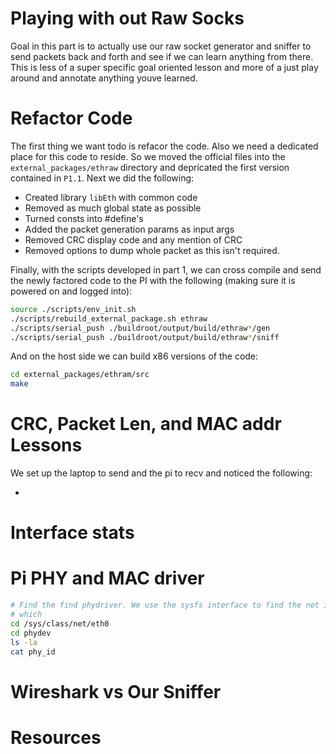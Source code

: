 # Playing with out Raw Socks

Goal in this part is to actually use our raw socket generator and sniffer to send packets back and forth and see if we can learn anything from there. This is less of a super specific goal oriented lesson and more of a just play around and annotate anything youve learned. 

# Refactor Code

The first thing we want todo is refacor the code. Also we need a dedicated place for this code to reside. So we moved the official files into the `external_packages/ethraw` directory and depricated the first version contained in `P1.1`. Next we did the following:

* Created library `libEth` with common code
* Removed as much global state as possible
* Turned consts into #define's
* Added the packet generation params as input args
* Removed CRC display code and any mention of CRC
* Removed options to dump whole packet as this isn't required.

Finally, with the scripts developed in part 1, we can cross compile and send the newly factored code to the PI with the following (making sure it is powered on and logged into):

```bash
source ./scripts/env_init.sh
./scripts/rebuild_external_package.sh ethraw
./scripts/serial_push ./buildroot/output/build/ethraw*/gen
./scripts/serial_push ./buildroot/output/build/ethraw*/sniff
```

And on the host side we can build x86 versions of the code:

```bash
cd external_packages/ethram/src
make
```

# CRC, Packet Len, and MAC addr Lessons

We set up the laptop to send and the pi to recv and noticed the following:

* 

# Interface stats

# Pi PHY and MAC driver

```bash
# Find the find phydriver. We use the sysfs interface to find the net interface
# which 
cd /sys/class/net/eth0
cd phydev
ls -la 
cat phy_id

```


# Wireshark vs Our Sniffer

# Resources

